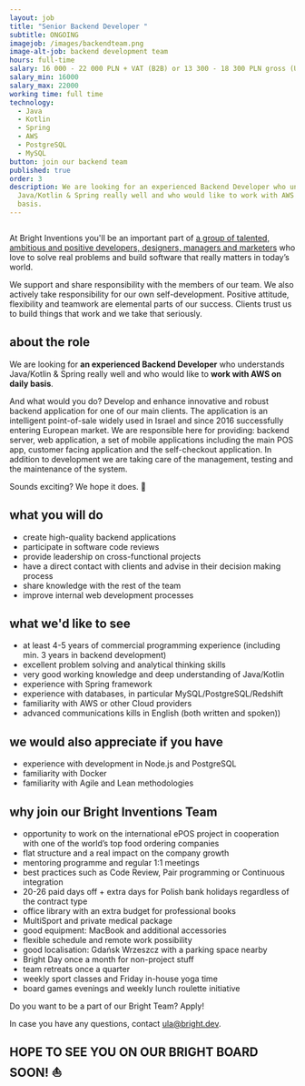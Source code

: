```yaml
---
layout: job
title: "Senior Backend Developer "
subtitle: ONGOING
imagejob: /images/backendteam.png
image-alt-job: backend development team
hours: full-time
salary: 16 000 - 22 000 PLN + VAT (B2B) or 13 300 - 18 300 PLN gross (UoP)
salary_min: 16000
salary_max: 22000
working time: full time
technology:
  - Java
  - Kotlin
  - Spring
  - AWS
  - PostgreSQL
  - MySQL
button: join our backend team
published: true
order: 3
description: We are looking for an experienced Backend Developer who understands
  Java/Kotlin & Spring really well and who would like to work with AWS on daily
  basis.
---
```


![]()

At Bright Inventions you'll be an important part of [a group of talented, ambitious and positive developers, designers, managers and marketers](https://brightinventions.pl/about-us/team/) who love to solve real problems and build software that really matters in today’s world.

We support and share responsibility with the members of our team. We also actively take responsibility for our own self-development. Positive attitude, flexibility and teamwork are elemental parts of our success. Clients trust us to build things that work and we take that seriously.

## about the role

We are looking for **an experienced Backend Developer** who understands Java/Kotlin & Spring really well and who would like to **work with AWS on daily basis**. 

And what would you do? Develop and enhance innovative and robust backend application for one of our main clients. The application is an intelligent point-of-sale widely used in Israel and since 2016 successfully entering European market. We are responsible here for providing: backend server, web application, a set of mobile applications including the main POS app, customer facing application and the self-checkout application. In addition to development we are taking care of the management, testing and the maintenance of the system.

Sounds exciting? We hope it does. 🧡 

## what you will do

* create high-quality backend applications
* participate in software code reviews
* provide leadership on cross-functional projects
* have a direct contact with clients and advise in their decision making process
* share knowledge with the rest of the team
* improve internal web development processes

## what we'd like to see

* at least 4-5 years of commercial programming experience (including min. 3 years in backend development)
* excellent problem solving and analytical thinking skills
* very good working knowledge and deep understanding of Java/Kotlin  
* experience with Spring framework 
* experience with databases, in particular MySQL/PostgreSQL/Redshift 
* familiarity with AWS or other Cloud providers
* advanced communications kills in English (both written and spoken))

## we would also appreciate if you have

* experience with development in Node.js and PostgreSQL
* familiarity with Docker
* familiarity with Agile and Lean methodologies

## why join our Bright Inventions Team

* opportunity to work on the international ePOS project in cooperation with one of the world’s top food ordering companies
* flat structure and a real impact on the company growth 
* mentoring programme and regular 1:1 meetings 
* best practices such as Code Review, Pair programming or Continuous integration
* 20-26 paid days off + extra days for Polish bank holidays regardless of the contract type 
* office library with an extra budget for professional books 
* MultiSport and private medical package 
* good equipment: MacBook and additional accessories
* flexible schedule and remote work possibility 
* good localisation: Gdańsk Wrzeszcz with a parking space nearby 
* Bright Day once a month for non-project stuff
* team retreats once a quarter 
* weekly sport classes and Friday in-house yoga time 
* board games evenings and weekly lunch roulette initiative 


Do you want to be a part of our Bright Team? Apply! 

In case you have any questions, contact ula@bright.dev. 

## HOPE TO SEE YOU ON OUR BRIGHT BOARD SOON! ⛵️
